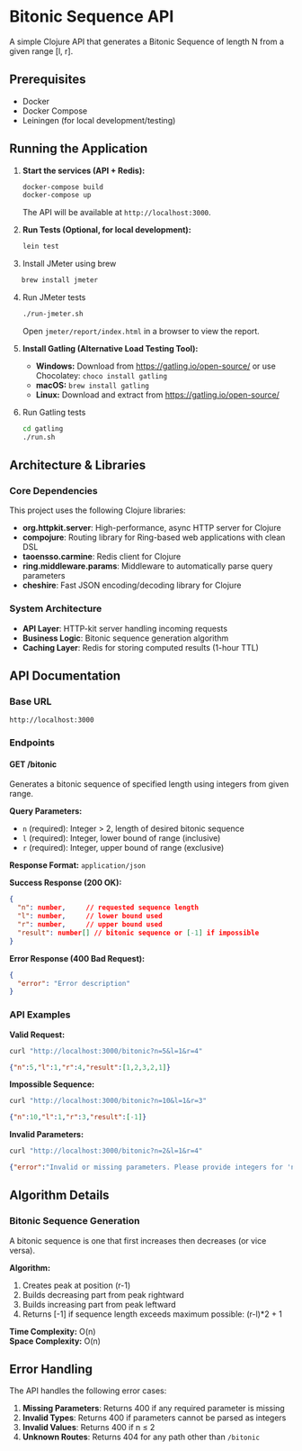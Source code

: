 # Bitonic Sequence API

A simple Clojure API that generates a Bitonic Sequence of length N from a given range [l, r].

## Prerequisites

* Docker
* Docker Compose
* Leiningen (for local development/testing)

## Running the Application

1.  **Start the services (API + Redis):**
    ```sh
    docker-compose build
    docker-compose up
    ```
    The API will be available at `http://localhost:3000`.

2.  **Run Tests (Optional, for local development):**
    ```sh
    lein test
    ```

3. Install JMeter using brew
 ```sh
    brew install jmeter
  ```
4. Run JMeter tests
   ```sh
   ./run-jmeter.sh
   ```
   Open `jmeter/report/index.html` in a browser to view the report.

5. **Install Gatling (Alternative Load Testing Tool):**
   - **Windows:** Download from https://gatling.io/open-source/ or use Chocolatey: `choco install gatling`
   - **macOS:** `brew install gatling`
   - **Linux:** Download and extract from https://gatling.io/open-source/

6. Run Gatling tests
   ```sh
   cd gatling
   ./run.sh
   ```

## Architecture & Libraries

### Core Dependencies

This project uses the following Clojure libraries:

- **org.httpkit.server**: High-performance, async HTTP server for Clojure
- **compojure**: Routing library for Ring-based web applications with clean DSL
- **taoensso.carmine**: Redis client for Clojure
- **ring.middleware.params**: Middleware to automatically parse query parameters
- **cheshire**: Fast JSON encoding/decoding library for Clojure

### System Architecture


- **API Layer**: HTTP-kit server handling incoming requests
- **Business Logic**: Bitonic sequence generation algorithm
- **Caching Layer**: Redis for storing computed results (1-hour TTL)

## API Documentation

### Base URL
```
http://localhost:3000
```

### Endpoints

#### GET /bitonic
Generates a bitonic sequence of specified length using integers from given range.

**Query Parameters:**
- `n` (required): Integer > 2, length of desired bitonic sequence
- `l` (required): Integer, lower bound of range (inclusive)
- `r` (required): Integer, upper bound of range (exclusive)

**Response Format:** `application/json`

**Success Response (200 OK):**
```json
{
  "n": number,     // requested sequence length
  "l": number,     // lower bound used
  "r": number,     // upper bound used  
  "result": number[] // bitonic sequence or [-1] if impossible
}
```

**Error Response (400 Bad Request):**
```json
{
  "error": "Error description"
}
```

### API Examples

**Valid Request:**
```sh
curl "http://localhost:3000/bitonic?n=5&l=1&r=4"
```
```json
{"n":5,"l":1,"r":4,"result":[1,2,3,2,1]}
```

**Impossible Sequence:**
```sh
curl "http://localhost:3000/bitonic?n=10&l=1&r=3"
```
```json
{"n":10,"l":1,"r":3,"result":[-1]}
```

**Invalid Parameters:**
```sh
curl "http://localhost:3000/bitonic?n=2&l=1&r=4"
```
```json
{"error":"Invalid or missing parameters. Please provide integers for 'n', 'l', and 'r', with n > 2."}
```

## Algorithm Details

### Bitonic Sequence Generation
A bitonic sequence is one that first increases then decreases (or vice versa).

**Algorithm:**
1. Creates peak at position (r-1)
2. Builds decreasing part from peak rightward
3. Builds increasing part from peak leftward
4. Returns [-1] if sequence length exceeds maximum possible: (r-l)*2 + 1

**Time Complexity:** O(n)  
**Space Complexity:** O(n)

## Error Handling

The API handles the following error cases:

1. **Missing Parameters**: Returns 400 if any required parameter is missing
2. **Invalid Types**: Returns 400 if parameters cannot be parsed as integers
3. **Invalid Values**: Returns 400 if n ≤ 2
4. **Unknown Routes**: Returns 404 for any path other than `/bitonic`
